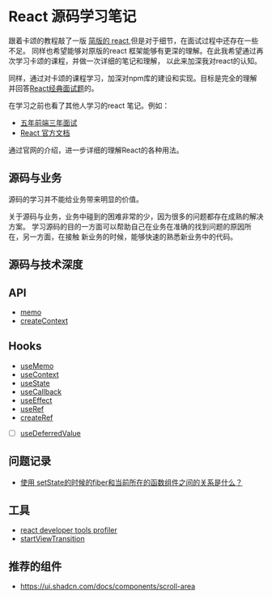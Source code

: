 # React 源码学习笔记
跟着卡颂的教程敲了一版 [简版的 react](https://github.com/linround/myReact),但是对于细节，在面试过程中还存在一些不足。
同样也希望能够对原版的react 框架能够有更深的理解。在此我希望通过再次学习卡颂的课程，并做一次详细的笔记和理解，
以此来加深我对react的认知。

同样，通过对卡颂的课程学习，加深对npm库的建设和实现。目标是完全的理解并回答[React经典面试题](https://fe.azhubaby.com/React/)的。

在学习之前也看了其他人学习的react 笔记。例如：
- [五年前端三年面试](https://fe.azhubaby.com/)
- [React 官方文档](https://react.dev/reference/react)

通过官网的介绍，进一步详细的理解React的各种用法。
## 源码与业务
源码的学习并不能给业务带来明显的价值。

关于源码与业务，业务中碰到的困难非常的少，因为很多的问题都存在成熟的解决方案。
学习源码的目的一方面可以帮助自己在业务在准确的找到问题的原因所在，另一方面，在接触
新业务的时候，能够快速的熟悉新业务中的代码。

## 源码与技术深度

## API
- [memo](../../React/proj/Chapter-6/README.MD)
- [createContext](../../React/proj/Chapter-8/README.MD)
## Hooks
- [useMemo](../../React/proj/Chapter-7/README.MD)
- [useContext](../../React/proj/Chapter-9/README.MD)
- [useState](../../React/proj/Chapter-11/README.MD)
- [useCallback](../../React/proj/Chapter-10/README.MD)
- [useEffect](../../React/proj/Chapter-12/README.MD)
- [useRef](../../React/proj/Chapter-13/README.MD)
- [createRef](../../React/proj/Chapter-13/README.MD)
- [ ] [useDeferredValue](../../React/proj/Chapter-14/README.MD)

## 问题记录
- [使用 setState的时候的fiber和当前所在的函数组件之间的关系是什么？](../../React/proj/Chapter-8/README.MD#使用-setstate的时候的fiber和当前所在的函数组件之间的关系是什么)

## 工具
- [react developer tools profiler](https://legacy.reactjs.org/blog/2018/09/10/introducing-the-react-profiler.html)
- [startViewTransition](https://mdn.github.io/dom-examples/view-transitions/)

## 推荐的组件
- https://ui.shadcn.com/docs/components/scroll-area
